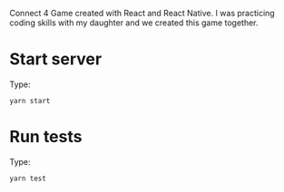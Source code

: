 Connect 4 Game created with React and React Native. I was practicing coding skills with my daughter and we created this game together.

# Start server

Type:

    yarn start

# Run tests

Type:

    yarn test

